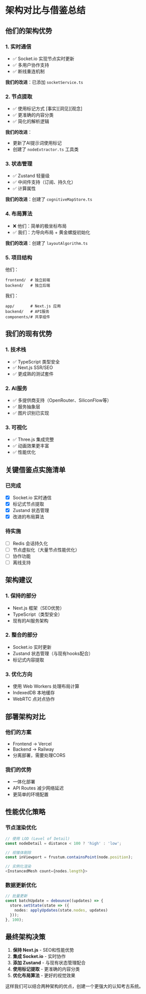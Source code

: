 # 架构对比与借鉴总结

## 他们的架构优势

### 1. **实时通信**
- ✅ Socket.io 实现节点实时更新
- ✅ 多用户协作支持
- ✅ 断线重连机制

**我们的改进**：已添加 `socketService.ts`

### 2. **节点提取**
- ✅ 使用标记方式 [事实][洞见][观念]
- ✅ 更准确的内容分类
- ✅ 简化的解析逻辑

**我们的改进**：
- 更新了AI提示词使用标记
- 创建了 `nodeExtractor.ts` 工具类

### 3. **状态管理**
- ✅ Zustand 轻量级
- ✅ 中间件支持（订阅、持久化）
- ✅ 计算属性

**我们的改进**：创建了 `cognitiveMapStore.ts`

### 4. **布局算法**
- ❌ 他们：简单的极坐标布局
- ✅ 我们：力导向布局 + 黄金螺旋初始化

**我们的改进**：创建了 `layoutAlgorithm.ts`

### 5. **项目结构**
他们：
```
frontend/  # 独立前端
backend/   # 独立后端
```

我们：
```
app/       # Next.js 应用
backend/   # API服务
components/# 共享组件
```

## 我们的现有优势

### 1. **技术栈**
- ✅ TypeScript 类型安全
- ✅ Next.js SSR/SEO
- ✅ 更成熟的测试套件

### 2. **AI服务**
- ✅ 多提供商支持（OpenRouter、SiliconFlow等）
- ✅ 服务抽象层
- ✅ 图片识别已实现

### 3. **可视化**
- ✅ Three.js 集成完整
- ✅ 动画效果更丰富
- ✅ 性能优化

## 关键借鉴点实施清单

### 已完成
- [x] Socket.io 实时通信
- [x] 标记式节点提取
- [x] Zustand 状态管理
- [x] 改进的布局算法

### 待实施
- [ ] Redis 会话持久化
- [ ] 节点虚拟化（大量节点性能优化）
- [ ] 协作功能
- [ ] 离线支持

## 架构建议

### 1. 保持的部分
- Next.js 框架（SEO优势）
- TypeScript（类型安全）
- 现有的AI服务架构

### 2. 整合的部分
- Socket.io 实时更新
- Zustand 状态管理（与现有hooks配合）
- 标记式内容提取

### 3. 优化方向
- 使用 Web Workers 处理布局计算
- IndexedDB 本地缓存
- WebRTC 点对点协作

## 部署架构对比

### 他们的方案
- Frontend → Vercel
- Backend → Railway
- 分离部署，需要处理CORS

### 我们的优势
- 一体化部署
- API Routes 减少网络延迟
- 更简单的环境配置

## 性能优化策略

### 节点渲染优化
```typescript
// 使用 LOD (Level of Detail)
const nodeDetail = distance < 100 ? 'high' : 'low';

// 视锥体剔除
const inViewport = frustum.containsPoint(node.position);

// 实例化渲染
<InstancedMesh count={nodes.length}>
```

### 数据更新优化
```typescript
// 批量更新
const batchUpdate = debounce((updates) => {
  store.setState(state => ({
    nodes: applyUpdates(state.nodes, updates)
  }));
}, 100);
```

## 最终架构决策

1. **保持 Next.js** - SEO和性能优势
2. **集成 Socket.io** - 实时协作
3. **添加 Zustand** - 与现有状态管理配合
4. **使用标记提取** - 更准确的内容分类
5. **优化布局算法** - 更好的视觉效果

这样我们可以结合两种架构的优点，创建一个更强大的认知考古系统。